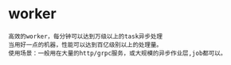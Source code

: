 # worker
    高效的worker，每分钟可以达到万级以上的task异步处理
    当用好一点的机器，性能可以达到百亿级别以上的处理量。
    使用场景：一般用在大量的http/grpc服务，或大规模的异步作业层,job都可以。
